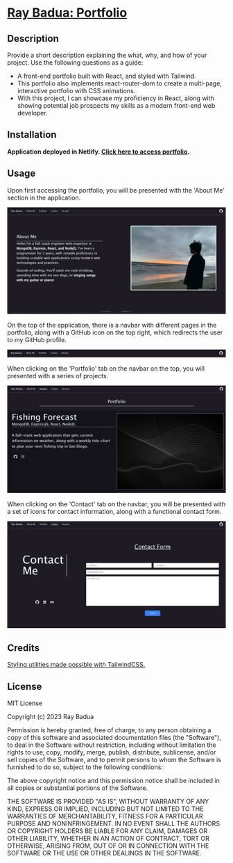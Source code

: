 # [Ray Badua: Portfolio](https://raybadua.netlify.app/)

## Description

Provide a short description explaining the what, why, and how of your project. Use the following questions as a guide:

- A front-end portfolio built with React, and styled with Tailwind.
- This portfolio also implements react-router-dom to create a multi-page, interactive portfolio with CSS animations.
- With this project, I can showcase my proficiency in React, along with showing potential job prospects my skills as a modern front-end web developer.

## Installation

**Application deployed in Netlify. [Click here to access portfolio](https://raybadua.netlify.app/).**

## Usage

Upon first accessing the portfolio, you will be presented with the 'About Me' section in the application.

![Portfolio Homepage/About Me Page](./public/assets/images/portfolio/homepage-about-me-link.JPG)

On the top of the application, there is a navbar with different pages in the portfolio, along with a GitHub icon on the top right, which redirects the user to my GitHub profile.

![Portfolio Navbar](./public/assets/images/portfolio/portfolio-navbar.JPG)

When clicking on the 'Portfolio' tab on the navbar on the top, you will presented with a series of projects.

![Portfolio 'portfolio' page](./public/assets/images/portfolio/portfolio-page.JPG)

When clicking on the 'Contact' tab on the navbar, you will be presented with a set of icons for contact information, along with a functional contact form.

![Portfolio contact page](./public/assets/images/portfolio/contact-page.JPG)

## Credits

[Styling utilities made possible with TailwindCSS.](https://tailwindcss.com/)

## License

MIT License

Copyright (c) 2023 Ray Badua

Permission is hereby granted, free of charge, to any person obtaining a copy of this software and associated documentation files (the "Software"), to deal in the Software without restriction, including without limitation the rights to use, copy, modify, merge, publish, distribute, sublicense, and/or sell copies of the Software, and to permit persons to whom the Software is furnished to do so, subject to the following conditions:

The above copyright notice and this permission notice shall be included in all copies or substantial portions of the Software.

THE SOFTWARE IS PROVIDED "AS IS", WITHOUT WARRANTY OF ANY KIND, EXPRESS OR IMPLIED, INCLUDING BUT NOT LIMITED TO THE WARRANTIES OF MERCHANTABILITY, FITNESS FOR A PARTICULAR PURPOSE AND NONINFRINGEMENT. IN NO EVENT SHALL THE AUTHORS OR COPYRIGHT HOLDERS BE LIABLE FOR ANY CLAIM, DAMAGES OR OTHER LIABILITY, WHETHER IN AN ACTION OF CONTRACT, TORT OR OTHERWISE, ARISING FROM, OUT OF OR IN CONNECTION WITH THE SOFTWARE OR THE USE OR OTHER DEALINGS IN THE SOFTWARE.

